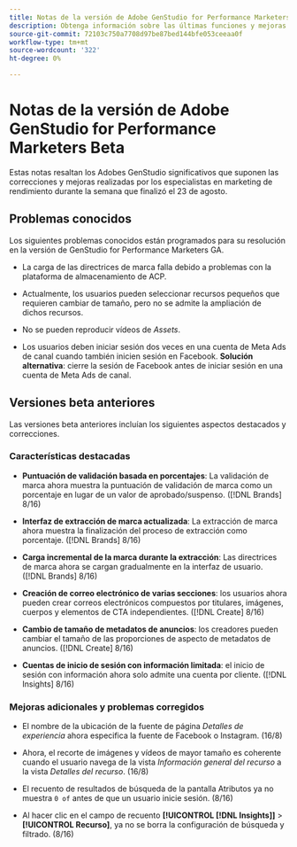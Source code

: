 ```yaml
---
title: Notas de la versión de Adobe GenStudio for Performance Marketers Beta
description: Obtenga información sobre las últimas funciones y mejoras de Adobe GenStudio para especialistas en marketing de rendimiento.
source-git-commit: 72103c750a7708d97be87bed144bfe053ceeaa0f
workflow-type: tm+mt
source-wordcount: '322'
ht-degree: 0%

---
```



# Notas de la versión de Adobe GenStudio for Performance Marketers Beta

Estas notas resaltan los Adobes GenStudio significativos que suponen las correcciones y mejoras realizadas por los especialistas en marketing de rendimiento durante la semana que finalizó el 23 de agosto.

## Problemas conocidos

Los siguientes problemas conocidos están programados para su resolución en la versión de GenStudio for Performance Marketers GA.

* La carga de las directrices de marca falla debido a problemas con la plataforma de almacenamiento de ACP. <!-- GS-4369 -->

* Actualmente, los usuarios pueden seleccionar recursos pequeños que requieren cambiar de tamaño, pero no se admite la ampliación de dichos recursos. <!-- GS-3131 -->

* No se pueden reproducir vídeos de _Assets_. <!-- GS-3846 -->

* Los usuarios deben iniciar sesión dos veces en una cuenta de Meta Ads de canal cuando también inicien sesión en Facebook. **Solución alternativa**: cierre la sesión de Facebook antes de iniciar sesión en una cuenta de Meta Ads de canal.

## Versiones beta anteriores

Las versiones beta anteriores incluían los siguientes aspectos destacados y correcciones.

### Características destacadas

* **Puntuación de validación basada en porcentajes**: La validación de marca ahora muestra la puntuación de validación de marca como un porcentaje en lugar de un valor de aprobado/suspenso. ([!DNL Brands] 8/16)

* **Interfaz de extracción de marca actualizada**: La extracción de marca ahora muestra la finalización del proceso de extracción como porcentaje. ([!DNL Brands] 8/16)

* **Carga incremental de la marca durante la extracción**: Las directrices de marca ahora se cargan gradualmente en la interfaz de usuario. ([!DNL Brands] 8/16)

* **Creación de correo electrónico de varias secciones**: los usuarios ahora pueden crear correos electrónicos compuestos por titulares, imágenes, cuerpos y elementos de CTA independientes. ([!DNL Create] 8/16)

* **Cambio de tamaño de metadatos de anuncios**: los creadores pueden cambiar el tamaño de las proporciones de aspecto de metadatos de anuncios. ([!DNL Create] 8/16)

* **Cuentas de inicio de sesión con información limitada**: el inicio de sesión con información ahora solo admite una cuenta por cliente. ([!DNL Insights] 8/16)

### Mejoras adicionales y problemas corregidos

* El nombre de la ubicación de la fuente de página _Detalles de experiencia_ ahora especifica la fuente de Facebook o Instagram. (16/8)

* Ahora, el recorte de imágenes y vídeos de mayor tamaño es coherente cuando el usuario navega de la vista _Información general del recurso_ a la vista _Detalles del recurso_.  (16/8)

* El recuento de resultados de búsqueda de la pantalla Atributos ya no muestra `0 of` antes de que un usuario inicie sesión.  (8/16) <!-- GS- 3665 -->

* Al hacer clic en el campo de recuento **[!UICONTROL [!DNL Insights]]** > **[!UICONTROL Recurso]**, ya no se borra la configuración de búsqueda y filtrado. (8/16) <!-- GS-3476 -->
